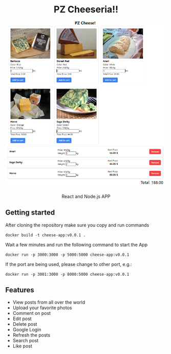 <h1 align="center">PZ Cheeseria!!</h1>

<p align="center">
<img src="/public/preview-image.png"/>
</p>

<p align="center">React and Node.js APP</p>

## Getting started

After cloning the repository make sure you copy and run commands
```
docker build -t cheese-app:v0.0.1 .
```
Wait a few minutes and run the following command to start the App
```
docker run -p 3000:3000 -p 5000:5000 cheese-app:v0.0.1
```
If the port are being used, please change to other port, e.g.:
```
docker run -p 3001:3000 -p 8000:5000 cheese-app:v0.0.1
```

## Features
 - View posts from all over the world
 - Upload your favorite photos
 - Comment on post
 - Edit post
 - Delete post
 - Google Login
 - Refresh the posts
 - Search post
 - Like post
